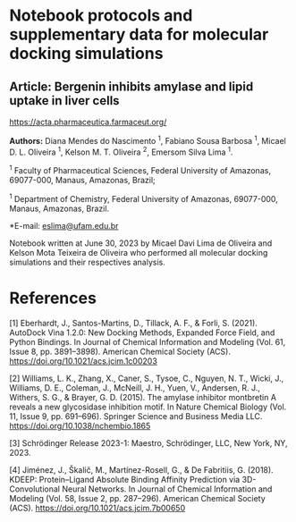 # Notebook protocols and supplementary data for molecular docking simulations

## Article: Bergenin inhibits amylase and lipid uptake in liver cells

https://acta.pharmaceutica.farmaceut.org/

**Authors:** Diana Mendes do Nascimento <sup>1</sup>, Fabiano Sousa Barbosa <sup>1</sup>, Micael D. L. Oliveira <sup>1</sup>, Kelson M. T. Oliveira <sup>2</sup>, Emersom Silva Lima <sup>1</sup>. 

<sup>1</sup> Faculty of Pharmaceutical Sciences, Federal University of Amazonas, 69077-000, Manaus, Amazonas, Brazil; 

<sup>1</sup> Department of Chemistry, Federal University of Amazonas, 69077-000, Manaus, Amazonas, Brazil. 

*E-mail: eslima@ufam.edu.br

Notebook written at June 30, 2023 by Micael Davi Lima de Oliveira and Kelson Mota Teixeira de Oliveira who performed all molecular docking simulations and their respectives analysis.

# **References**

[1] Eberhardt, J., Santos-Martins, D., Tillack, A. F., & Forli, S. (2021). AutoDock Vina 1.2.0: New Docking Methods, Expanded Force Field, and Python Bindings. In Journal of Chemical Information and Modeling (Vol. 61, Issue 8, pp. 3891–3898). American Chemical Society (ACS). https://doi.org/10.1021/acs.jcim.1c00203

[2] Williams, L. K., Zhang, X., Caner, S., Tysoe, C., Nguyen, N. T., Wicki, J., Williams, D. E., Coleman, J., McNeill, J. H., Yuen, V., Andersen, R. J., Withers, S. G., & Brayer, G. D. (2015). The amylase inhibitor montbretin A reveals a new glycosidase inhibition motif. In Nature Chemical Biology (Vol. 11, Issue 9, pp. 691–696). Springer Science and Business Media LLC. https://doi.org/10.1038/nchembio.1865

[3] Schrödinger Release 2023-1: Maestro, Schrödinger, LLC, New York, NY, 2023.

[4] Jiménez, J., Škalič, M., Martínez-Rosell, G., & De Fabritiis, G. (2018). KDEEP: Protein–Ligand Absolute Binding Affinity Prediction via 3D-Convolutional Neural Networks. In Journal of Chemical Information and Modeling (Vol. 58, Issue 2, pp. 287–296). American Chemical Society (ACS). https://doi.org/10.1021/acs.jcim.7b00650
